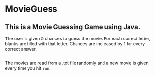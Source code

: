 # MovieGuess

## This is a Movie Guessing Game using Java.

The user is given 5 chances to guess the movie. For each correct letter, blanks are filled with that letter.
Chances are increased by 1 for every correct answer.

##

The movies are read from a .txt file randomly and a new movie is given every time you hit ```run```.
